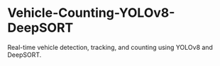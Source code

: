 # Vehicle-Counting-YOLOv8-DeepSORT
Real-time vehicle detection, tracking, and counting using YOLOv8 and DeepSORT.
